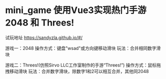 # mini_game 使用Vue3实现热门手游2048 和 Threes!
试玩地址 https://sandyzla.github.io/#/

游戏一：2048
操作方式：键盘"wsad"或方向键移动滑块
玩法：合并相同数字滑块

游戏二：Threes!(仿照Sirvo LLC工作室制作的手游“Threes!”)
操作方式：鼠标拖拽移动滑块
玩法：合并数字滑块，除数字1和2可以相互合并，其他同2048
